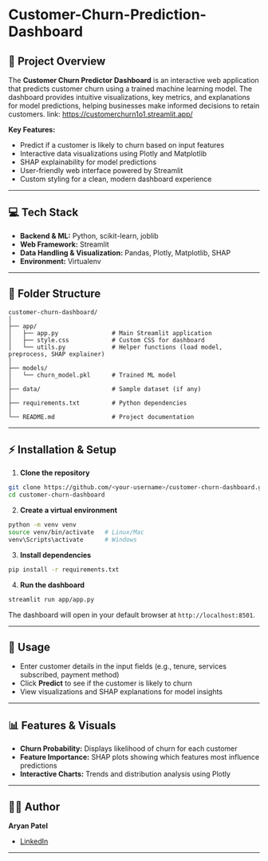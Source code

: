 # Customer-Churn-Prediction-Dashboard

## 📝 Project Overview

The **Customer Churn Predictor Dashboard** is an interactive web application that predicts customer churn using a trained machine learning model. The dashboard provides intuitive visualizations, key metrics, and explanations for model predictions, helping businesses make informed decisions to retain customers.
link: https://customerchurn1o1.streamlit.app/

**Key Features:**

* Predict if a customer is likely to churn based on input features
* Interactive data visualizations using Plotly and Matplotlib
* SHAP explainability for model predictions
* User-friendly web interface powered by Streamlit
* Custom styling for a clean, modern dashboard experience

---

## 💻 Tech Stack

* **Backend & ML:** Python, scikit-learn, joblib
* **Web Framework:** Streamlit
* **Data Handling & Visualization:** Pandas, Plotly, Matplotlib, SHAP
* **Environment:** Virtualenv

---

## 📂 Folder Structure

```
customer-churn-dashboard/
│
├── app/
│   ├── app.py               # Main Streamlit application
│   ├── style.css            # Custom CSS for dashboard
│   └── utils.py             # Helper functions (load model, preprocess, SHAP explainer)
│
├── models/
│   └── churn_model.pkl      # Trained ML model
│
├── data/                    # Sample dataset (if any)
│
├── requirements.txt         # Python dependencies
│
└── README.md                # Project documentation
```

---

## ⚡ Installation & Setup

1. **Clone the repository**

```bash
git clone https://github.com/<your-username>/customer-churn-dashboard.git
cd customer-churn-dashboard
```

2. **Create a virtual environment**

```bash
python -m venv venv
source venv/bin/activate   # Linux/Mac
venv\Scripts\activate      # Windows
```

3. **Install dependencies**

```bash
pip install -r requirements.txt
```

4. **Run the dashboard**

```bash
streamlit run app/app.py
```

The dashboard will open in your default browser at `http://localhost:8501`.

---

## 🚀 Usage

* Enter customer details in the input fields (e.g., tenure, services subscribed, payment method)
* Click **Predict** to see if the customer is likely to churn
* View visualizations and SHAP explanations for model insights

---

## 📊 Features & Visuals

* **Churn Probability:** Displays likelihood of churn for each customer
* **Feature Importance:** SHAP plots showing which features most influence predictions
* **Interactive Charts:** Trends and distribution analysis using Plotly

---

## 👨‍💻 Author

**Aryan Patel**

* [LinkedIn](https://www.linkedin.com/in/aryanpateldev/)

---
